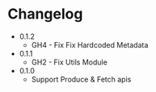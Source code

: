 # Changelog

* 0.1.2
    * GH4 - Fix Fix Hardcoded Metadata
* 0.1.1
    * GH2 - Fix Utils Module
* 0.1.0
    * Support Produce & Fetch apis